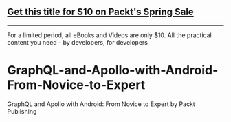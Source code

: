 ## [Get this title for $10 on Packt's Spring Sale](https://www.packt.com/V16467?utm_source=github&utm_medium=packt-github-repo&utm_campaign=spring_10_dollar_2022)
-----
For a limited period, all eBooks and Videos are only $10. All the practical content you need \- by developers, for developers

# GraphQL-and-Apollo-with-Android-From-Novice-to-Expert
GraphQL and Apollo with Android: From Novice to Expert by Packt Publishing
